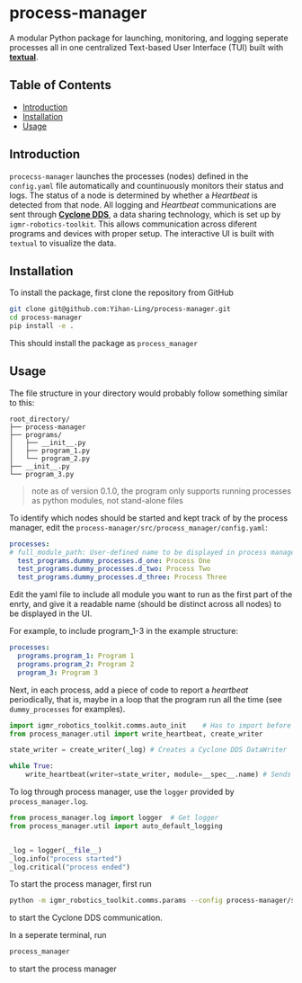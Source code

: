 # process-manager <!-- omit in toc -->
A modular Python package for launching, monitoring, and logging seperate processes all in one centralized Text-based User Interface (TUI) built with [**textual**](https://textual.textualize.io/). 

## Table of Contents <!-- omit in toc -->
- [Introduction](#introduction)
- [Installation](#installation)
- [Usage](#usage)

## Introduction
`procecss-manager` launches the processes (nodes) defined in the `config.yaml` file automatically and countinuously monitors their status and logs. The status of a node is determined by whether a *Heartbeat* is detected from that node. All logging and *Heartbeat* communications are sent through [**Cyclone DDS**](https://cyclonedds.io/), a data sharing technology, which is set up by `igmr-robotics-toolkit`. This allows communication across diferent programs and devices with proper setup. The interactive UI is built with `textual` to visualize the data.

## Installation
To install the package, first clone the repository from GitHub
```bash
git clone git@github.com:Yihan-Ling/process-manager.git
cd process-manager
pip install -e .
```
This should install the package as `process_manager`

## Usage
The file structure in your directory would probably follow something similar to this: 
```
root_directory/
├── process-manager
├── programs/
│   ├── __init__.py
│   ├── program_1.py
│   └── program_2.py
├── __init__.py
└── program_3.py
```
> note as of version 0.1.0, the program only supports running processes as python modules, not stand-alone files

To identify which nodes should be started and kept track of by the process manager, edit the `process-manager/src/process_manager/config.yaml`:

```yaml
processes:
# full_module_path: User-defined name to be displayed in process manager
  test_programs.dummy_processes.d_one: Process One
  test_programs.dummy_processes.d_two: Process Two
  test_programs.dummy_processes.d_three: Process Three
```
Edit the yaml file to include all module you want to run as the first part of the enrty, and give it a readable name (should be distinct across all nodes) to be displayed in the UI. 

For example, to include program_1-3 in the example structure:
```yaml
processes:
  programs.program_1: Program 1
  programs.program_2: Program 2
  program_3: Program 3
```

Next, in each process, add a piece of code to report a *heartbeat* periodically, that is, maybe in a loop that the program run all the time (see `dummy_processes` for examples). 

```python
import igmr_robotics_toolkit.comms.auto_init    # Has to import before CycloneDDS
from process_manager.util import write_heartbeat, create_writer

state_writer = create_writer(_log) # Creates a Cyclone DDS DataWriter

while True:
    write_heartbeat(writer=state_writer, module=__spec__.name) # Sends a heartbeat through the DataWriter
```
To log through process manager, use the `logger` provided by `process_manager.log`.

```python
from process_manager.log import logger  # Get logger
from process_manager.util import auto_default_logging 


_log = logger(__file__)
_log.info("process started")
_log.critical("process ended")
```
To start the process manager, first run 
```bash
python -m igmr_robotics_toolkit.comms.params --config process-manager/src/process_manager/config.yaml
```
to start the Cyclone DDS communication.

In a seperate terminal, run
```bash
process_manager
```
to start the process manager
